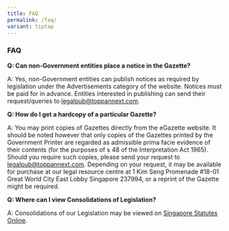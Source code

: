 ```yaml
---
title: FAQ
permalink: /faq/
variant: tiptap
---
```

<h3><strong>FAQ</strong></h3>
<p><strong>Q: Can non-Government entities place a notice in the Gazette?</strong>
</p>
<p>A: Yes, non-Government entities can publish notices as required by legislation
under the Advertisements category of the website. Notices must be paid
for in advance. Entities interested in publishing can send their request/queries
to <a href="mailto:legalpub@toppannext.com" rel="noopener noreferrer nofollow" target="_blank">legalpub@toppannext.com</a>.</p>
<p><strong>Q: How do I get a hardcopy of a particular Gazette?</strong>
</p>
<p>A: You may print copies of Gazettes directly from the eGazette website.
It should be noted however that only copies of the Gazettes printed by
the Government Printer are regarded as admissible prima facie evidence
of their contents (for the purposes of s 48 of the Interpretation Act 1965).
Should you require such copies, please send your request to <a href="mailto:legalpub@toppannext.com" rel="noopener noreferrer nofollow" target="_blank">legalpub@toppannext.com</a>.
Depending on your request, it may be available for purchase at our legal
resource centre at 1 Kim Seng Promenade #18-01 Great World City East Lobby
Singapore 237994, or a reprint of the Gazette might be required.</p>
<p><strong>Q: Where can I view Consolidations of Legislation?</strong>
</p>
<p>A: Consolidations of our Legislation may be viewed on <a href="https://sso.agc.gov.sg" rel="noopener noreferrer nofollow" target="_blank">Singapore Statutes Online</a>.</p>
